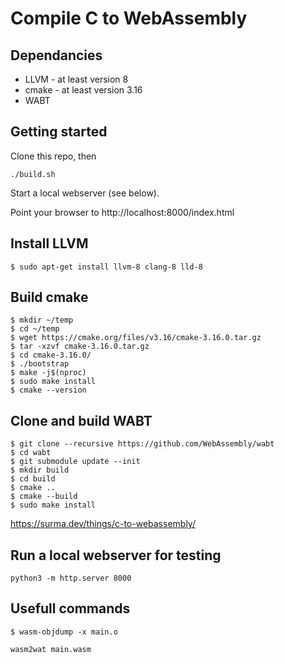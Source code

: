 # Compile C to WebAssembly

## Dependancies

- LLVM - at least version 8
- cmake - at least version 3.16
- WABT

## Getting started

Clone this repo, then

```console
./build.sh
```

Start a local webserver (see below).

Point your browser to http://localhost:8000/index.html

## Install LLVM

```console
$ sudo apt-get install llvm-8 clang-8 lld-8
```

## Build cmake

```console
$ mkdir ~/temp
$ cd ~/temp
$ wget https://cmake.org/files/v3.16/cmake-3.16.0.tar.gz
$ tar -xzvf cmake-3.16.0.tar.gz
$ cd cmake-3.16.0/
$ ./bootstrap
$ make -j$(nproc)
$ sudo make install
$ cmake --version
```

## Clone and build WABT

```console
$ git clone --recursive https://github.com/WebAssembly/wabt
$ cd wabt
$ git submodule update --init
$ mkdir build
$ cd build
$ cmake ..
$ cmake --build
$ sudo make install
```

https://surma.dev/things/c-to-webassembly/

## Run a local webserver for testing

```console
python3 -m http.server 8000
```

## Usefull commands

```console
$ wasm-objdump -x main.o
```

```console
wasm2wat main.wasm
```
